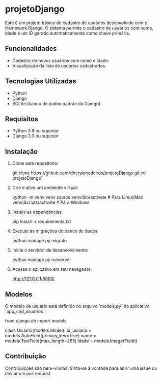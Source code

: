 
# projetoDjango

Este é um projeto básico de cadastro de usuários desenvolvido com o framework Django. O sistema permite o cadastro de usuários com nome, idade e um ID gerado automaticamente como chave primária.

## Funcionalidades

- Cadastro de novos usuários com nome e idade.
- Visualização da lista de usuários cadastrados.


## Tecnologias Utilizadas

- Python
- Django
- SQLite (banco de dados padrão do Django)

## Requisitos

- Python 3.8 ou superior
- Django 3.0 ou superior

## Instalação

1. Clone este repositório:
   
   git clone https://github.com/dherykmedeiros/projetoDjango.git
   cd projetoDjango1
   

2. Crie e ative um ambiente virtual:
   
   python -m venv venv
   source venv/bin/activate   # Para Linux/Mac
   venv\Scripts\activate      # Para Windows
   

3. Instale as dependências:
   
   pip install -r requirements.txt
   

4. Execute as migrações do banco de dados:
   
   python manage.py migrate
   

5. Inicie o servidor de desenvolvimento:
   
   python manage.py runserver
   

6. Acesse o aplicativo em seu navegador:
   
   http://127.0.0.1:8000/
   


## Modelos

O modelo de usuário está definido no arquivo \`models.py\` do aplicativo \`app_cad_usuarios\`:


from django.db import models

class Usuario(models.Model):
    id_usuario = models.AutoField(primary_key=True)
    nome = models.TextField(max_length=255)
    idade = models.IntegerField()



## Contribuição

Contribuições são bem-vindas! Sinta-se à vontade para abrir uma issue ou enviar um pull request.

